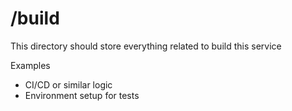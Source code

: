 # /build

This directory should store everything related to build this service

Examples

- CI/CD or similar logic
- Environment setup for tests
